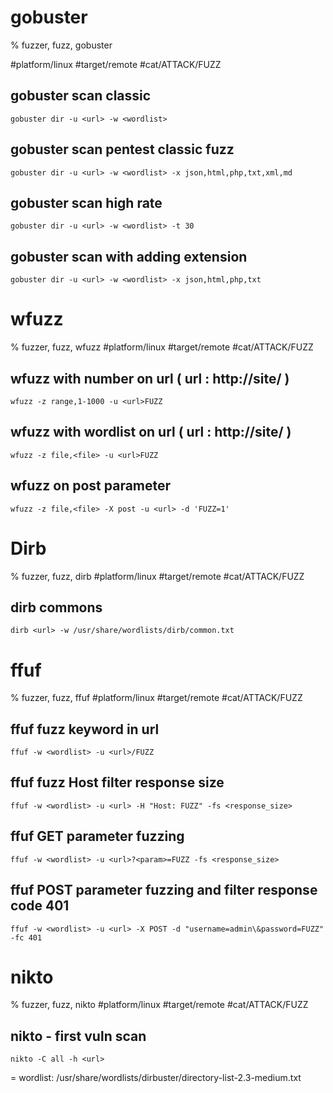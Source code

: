 # gobuster

% fuzzer, fuzz, gobuster

#platform/linux #target/remote #cat/ATTACK/FUZZ
## gobuster scan classic
```
gobuster dir -u <url> -w <wordlist>
```

## gobuster scan pentest classic fuzz
```
gobuster dir -u <url> -w <wordlist> -x json,html,php,txt,xml,md
```

## gobuster scan high rate
```
gobuster dir -u <url> -w <wordlist> -t 30
```

## gobuster scan with adding extension
```
gobuster dir -u <url> -w <wordlist> -x json,html,php,txt
```

# wfuzz

% fuzzer, fuzz, wfuzz
#platform/linux #target/remote #cat/ATTACK/FUZZ
## wfuzz with number on url ( url : http://site/ )
```
wfuzz -z range,1-1000 -u <url>FUZZ
```

## wfuzz with wordlist on url ( url : http://site/ )
```
wfuzz -z file,<file> -u <url>FUZZ
```

## wfuzz on post parameter
```
wfuzz -z file,<file> -X post -u <url> -d 'FUZZ=1'
```

# Dirb

% fuzzer, fuzz, dirb
#platform/linux #target/remote #cat/ATTACK/FUZZ
## dirb commons
```
dirb <url> -w /usr/share/wordlists/dirb/common.txt
```

# ffuf

% fuzzer, fuzz, ffuf
#platform/linux #target/remote #cat/ATTACK/FUZZ
## ffuf fuzz keyword in url
```
ffuf -w <wordlist> -u <url>/FUZZ
```

## ffuf fuzz Host filter response size
```
ffuf -w <wordlist> -u <url> -H "Host: FUZZ" -fs <response_size>
```

## ffuf GET parameter fuzzing
```
ffuf -w <wordlist> -u <url>?<param>=FUZZ -fs <response_size>
```

## ffuf POST parameter fuzzing and filter response code 401
```
ffuf -w <wordlist> -u <url> -X POST -d "username=admin\&password=FUZZ" -fc 401
```

# nikto

% fuzzer, fuzz, nikto
#platform/linux #target/remote #cat/ATTACK/FUZZ
## nikto - first vuln scan
```
nikto -C all -h <url>
```

= wordlist: /usr/share/wordlists/dirbuster/directory-list-2.3-medium.txt